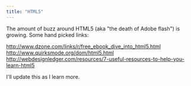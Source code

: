 ```yaml
---
title: "HTML5"
---
```

The amount of buzz around HTML5 (aka "the death of Adobe flash") is growing. Some hand picked links:

http://www.dzone.com/links/r/free_ebook_dive_into_html5.html
http://www.quirksmode.org/dom/html5.html
http://webdesignledger.com/resources/7-useful-resources-to-help-you-learn-html5

I'll update this as I learn more.
